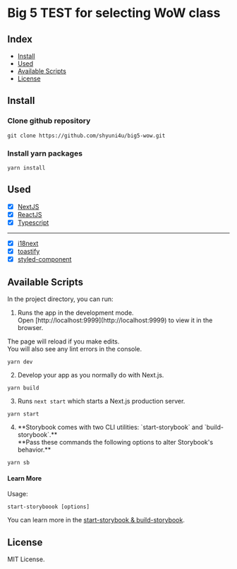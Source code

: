 # Big 5 TEST for selecting WoW class

## Index

- [Install](#Install)
- [Used](#Used)
- [Available Scripts](#Available-Scripts)
- [License](#License)

## Install

### Clone github repository

`git clone https://github.com/shyuni4u/big5-wow.git`

### Install yarn packages

`yarn install`

## Used

- [x] [NextJS](https://nextjs.org/)
- [x] [ReactJS](https://reactjs.org/)
- [x] [Typescript](https://www.typescriptlang.org/)

---

- [x] [i18next](https://react.i18next.com/)
- [x] [toastify](https://github.com/fkhadra/react-toastify)
- [x] [styled-component](https://styled-components.com/)

## Available Scripts

In the project directory, you can run:

1. <p>
   Runs the app in the development mode.<br />
   Open [http://localhost:9999](http://localhost:9999) to view it in the browser.

The page will reload if you make edits.<br />
You will also see any lint errors in the console.

</p>

`yarn dev`

2. Develop your app as you normally do with Next.js.

`yarn build`

3. Runs `next start` which starts a Next.js production server.

`yarn start`

4. <p>
   **Storybook comes with two CLI utilities: `start-storybook` and `build-storybook`.**<br />
   **Pass these commands the following options to alter Storybook's behavior.**<br />
   </p>

`yarn sb`

#### Learn More

Usage:<br />

`start-storyboook [options]`

You can learn more in the [start-storybook & build-storybook](https://storybook.js.org/docs/react/api/cli-options).

## License

MIT License.
